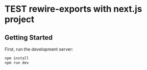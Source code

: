 # TEST rewire-exports with next.js project

## Getting Started

First, run the development server:

```bash
npm install
npm run dev
```
